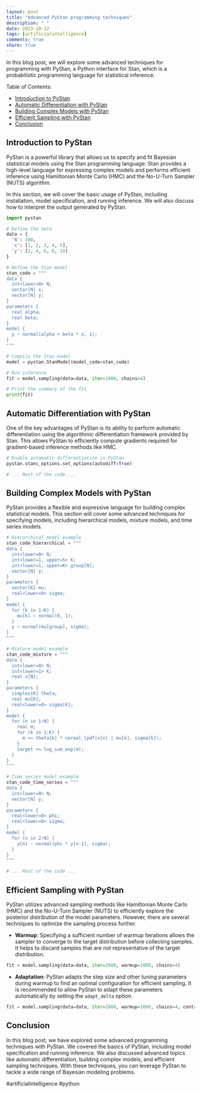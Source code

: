 ```yaml
---
layout: post
title: "Advanced PyStan programming techniques"
description: " "
date: 2023-10-12
tags: [artificialintelligence]
comments: true
share: true
---
```


In this blog post, we will explore some advanced techniques for programming with PyStan, a Python interface for Stan, which is a probabilistic programming language for statistical inference.

Table of Contents:
- [Introduction to PyStan](#introduction-to-pystan)
- [Automatic Differentiation with PyStan](#automatic-differentiation-with-pystan)
- [Building Complex Models with PyStan](#building-complex-models-with-pystan)
- [Efficient Sampling with PyStan](#efficient-sampling-with-pystan)
- [Conclusion](#conclusion)

## Introduction to PyStan

PyStan is a powerful library that allows us to specify and fit Bayesian statistical models using the Stan programming language. Stan provides a high-level language for expressing complex models and performs efficient inference using Hamiltonian Monte Carlo (HMC) and the No-U-Turn Sampler (NUTS) algorithm.

In this section, we will cover the basic usage of PyStan, including installation, model specification, and running inference. We will also discuss how to interpret the output generated by PyStan.

```python
import pystan

# Define the data
data = {
  'N': 100,
  'x': [1, 2, 3, 4, 5],
  'y': [2, 4, 6, 8, 10]
}

# Define the Stan model
stan_code = """
data {
  int<lower=0> N;
  vector[N] x;
  vector[N] y;
}
parameters {
  real alpha;
  real beta;
}
model {
  y ~ normal(alpha + beta * x, 1);
}
"""

# Compile the Stan model
model = pystan.StanModel(model_code=stan_code)

# Run inference
fit = model.sampling(data=data, iter=1000, chains=4)

# Print the summary of the fit
print(fit)
```

## Automatic Differentiation with PyStan

One of the key advantages of PyStan is its ability to perform automatic differentiation using the algorithmic differentiation framework provided by Stan. This allows PyStan to efficiently compute gradients required for gradient-based inference methods like HMC.

```python
# Enable automatic differentiation in PyStan
pystan.stanc_options.set_options(autodiff=True)

# ... Rest of the code ...
```

## Building Complex Models with PyStan

PyStan provides a flexible and expressive language for building complex statistical models. This section will cover some advanced techniques for specifying models, including hierarchical models, mixture models, and time series models.

```python
# Hierarchical model example
stan_code_hierarchical = """
data {
  int<lower=0> N;
  int<lower=1, upper=5> K;
  int<lower=1, upper=K> group[N];
  vector[N] y;
}
parameters {
  vector[K] mu;
  real<lower=0> sigma;
}
model {
  for (k in 1:K) {
    mu[k] ~ normal(0, 1);
  }
  y ~ normal(mu[group], sigma);
}
"""

# Mixture model example
stan_code_mixture = """
data {
  int<lower=0> N;
  int<lower=1> K;
  real x[N];
}
parameters {
  simplex[K] theta;
  real mu[K];
  real<lower=0> sigma[K];
}
model {
  for (n in 1:N) {
    real m;
    for (k in 1:K) {
      m += theta[k] * normal_lpdf(x[n] | mu[k], sigma[k]);
    }
    target += log_sum_exp(m);
  }
}
"""

# Time series model example
stan_code_time_series = """
data {
  int<lower=0> N;
  vector[N] y;
}
parameters {
  real<lower=0> phi;
  real<lower=0> sigma;
}
model {
  for (n in 2:N) {
    y[n] ~ normal(phi * y[n-1], sigma);
  }
}
"""

# ... Rest of the code ...
```

## Efficient Sampling with PyStan

PyStan utilizes advanced sampling methods like Hamiltonian Monte Carlo (HMC) and the No-U-Turn Sampler (NUTS) to efficiently explore the posterior distribution of the model parameters. However, there are several techniques to optimize the sampling process further.

- **Warmup**: Specifying a sufficient number of warmup iterations allows the sampler to converge to the target distribution before collecting samples. It helps to discard samples that are not representative of the target distribution.

```python
fit = model.sampling(data=data, iter=2000, warmup=1000, chains=4)
```

- **Adaptation**: PyStan adapts the step size and other tuning parameters during warmup to find an optimal configuration for efficient sampling. It is recommended to allow PyStan to adapt these parameters automatically by setting the `adapt_delta` option.

```python
fit = model.sampling(data=data, iter=2000, warmup=1000, chains=4, control={'adapt_delta': 0.9})
```

## Conclusion

In this blog post, we have explored some advanced programming techniques with PyStan. We covered the basics of PyStan, including model specification and running inference. We also discussed advanced topics like automatic differentiation, building complex models, and efficient sampling techniques. With these techniques, you can leverage PyStan to tackle a wide range of Bayesian modeling problems.

#artificialintelligence #python